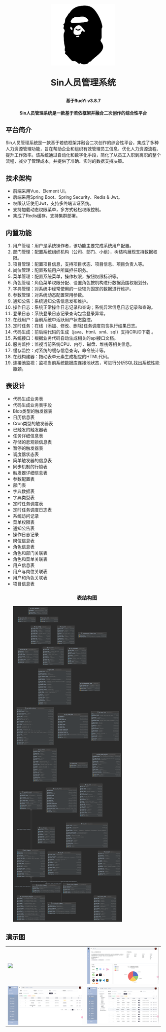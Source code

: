 <p align="center">
	<img alt="logo" src="/demoimages/logo.png">
</p>
<h1 align="center" style="margin: 30px 0 30px; font-weight: bold;">Sin人员管理系统</h1>
<h4 align="center">基于RuoYi v3.8.7</h4>
<h4 align="center">Sin人员管理系统是一款基于若依框架并融合二次创作的综合性平台</h4>

## 平台简介

Sin人员管理系统是一款基于若依框架并融合二次创作的综合性平台，集成了多种人力资源管理功能，旨在帮助企业和组织有效管理员工信息、优化人力资源流程、提升工作效率。该系统通过自动化和数字化手段，简化了从员工入职到离职的整个流程，减少了管理成本，并提供了准确、实时的数据支持决策。

## 技术架构

* 前端采用Vue、Element UI。
* 后端采用Spring Boot、Spring Security、Redis & Jwt。
* 权限认证使用Jwt，支持多终端认证系统。
* 支持加载动态权限菜单，多方式轻松权限控制。
* 集成了Redis缓存，支持集群部署。

## 内置功能

1. 用户管理：用户是系统操作者，该功能主要完成系统用户配置。
2. 部门管理：配置系统组织机构（公司、部门、小组），树结构展现支持数据权限。
3. 项目管理：配置项目信息，支持项目状态、项目信息、项目负责人等。
4. 岗位管理：配置系统用户所属担任职务。
5. 菜单管理：配置系统菜单，操作权限，按钮权限标识等。
6. 角色管理：角色菜单权限分配、设置角色按机构进行数据范围权限划分。
7. 字典管理：对系统中经常使用的一些较为固定的数据进行维护。
8. 参数管理：对系统动态配置常用参数。
9. 通知公告：系统通知公告信息发布维护。
10. 操作日志：系统正常操作日志记录和查询；系统异常信息日志记录和查询。
11. 登录日志：系统登录日志记录查询包含登录异常。
12. 在线用户：当前系统中活跃用户状态监控。
13. 定时任务：在线（添加、修改、删除)任务调度包含执行结果日志。
14. 代码生成：前后端代码的生成（java、html、xml、sql）支持CRUD下载 。
15. 系统接口：根据业务代码自动生成相关的api接口文档。
16. 服务监控：监视当前系统CPU、内存、磁盘、堆栈等相关信息。
17. 缓存监控：对系统的缓存信息查询，命令统计等。
18. 在线构建器：拖动表单元素生成相应的HTML代码。
19. 连接池监视：监视当前系统数据库连接池状态，可进行分析SQL找出系统性能瓶颈。

## 表设计

* 代码生成业务表
* 代码生成业务表字段
* Blob类型的触发器表
* 日历信息表
* Cron类型的触发器表
* 已触发的触发器表
* 任务详细信息表
* 存储的悲观锁信息表
* 暂停的触发器表
* 调度器状态表
* 简单触发器的信息表
* 同步机制的行锁表
* 触发器详细信息表
* 参数配置表
* 部门表
* 字典数据表
* 字典类型表
* 定时任务调度表
* 定时任务调度日志表
* 系统访问记录
* 菜单权限表
* 通知公告表
* 操作日志记录
* 岗位信息表
* 角色信息表
* 角色和部门关联表
* 角色和菜单关联表
* 用户信息表
* 用户与岗位关联表
* 用户和角色关联表
* 项目信息表
  <h3 align="center">表结构图</h3>
  <img src="/demoimages/sin-sql.png">

## 演示图

<table>
  <tr>
    <td><img src="/demoimages/login.png"></td>
    <td><img src="/demoimages/index.png"></td>
  </tr>
  <tr>
    <td><img src="/demoimages/prj.png"></td>
    <td><img src="/demoimages/user.png"></td>
  </tr>
</table>